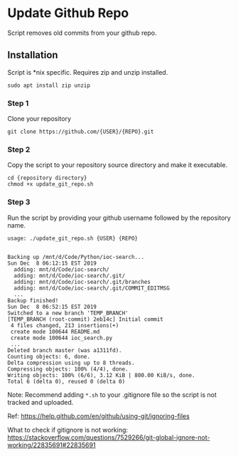 
# Update Github Repo

Script removes old commits from your github repo.

## Installation

Script is \*nix specific.  Requires zip and unzip installed.

```text
sudo apt install zip unzip
```

### Step 1

Clone your repository

```text
git clone https://github.com/{USER}/{REPO}.git
```

### Step 2

Copy the script to your repository source directory and make it executable.

```text
cd {repository directory}
chmod +x update_git_repo.sh
```

### Step 3

Run the script by providing your github username followed by the repository name.  

```text
usage: ./update_git_repo.sh {USER} {REPO}


Backing up /mnt/d/Code/Python/ioc-search...
Sun Dec  8 06:12:15 EST 2019
  adding: mnt/d/Code/ioc-search/
  adding: mnt/d/Code/ioc-search/.git/
  adding: mnt/d/Code/ioc-search/.git/branches
  adding: mnt/d/Code/ioc-search/.git/COMMIT_EDITMSG
  ...
Backup finished!
Sun Dec  8 06:52:15 EST 2019
Switched to a new branch 'TEMP_BRANCH'
[TEMP_BRANCH (root-commit) 2eb14c] Initial commit
 4 files changed, 213 insertions(+)
 create mode 100644 README.md
 create mode 100644 ioc_search.py
 ...
Deleted branch master (was a1311fd).
Counting objects: 6, done.
Delta compression using up to 8 threads.
Compressing objects: 100% (4/4), done.
Writing objects: 100% (6/6), 3.12 KiB | 800.00 KiB/s, done.
Total 6 (delta 0), reused 0 (delta 0)
```

Note: Recommend adding `*.sh` to your .gitignore file so the script is not tracked and uploaded.

Ref: <https://help.github.com/en/github/using-git/ignoring-files>

What to check if gitignore is not working:
<https://stackoverflow.com/questions/7529266/git-global-ignore-not-working/22835691#22835691>
